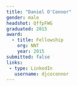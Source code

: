 ```yaml
---
title: "Daniel O'Connor"
gender: male
headshot: QffpFWG
graduated: 2015
award: 
  - title: Fellowship
    org: NNT
    year: 2015
submitted: false
links:
 - type: LinkedIn
   username: djcoconnor
---
```


